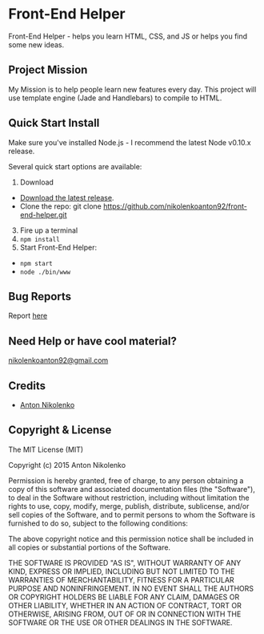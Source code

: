 # Front-End Helper
Front-End Helper - helps you learn HTML, CSS, and JS or helps you find some new ideas.

## Project Mission
My Mission is to help people learn new features every day. This project will use template engine (Jade and Handlebars) to compile to HTML.

## Quick Start Install
Make sure you've installed Node.js - I recommend the latest Node v0.10.x release.

Several quick start options are available:


1. Download
  + [Download the latest release](https://github.com/nikolenkoanton92/front-end-helper/archive/master.zip).
  + Clone the repo: git clone https://github.com/nikolenkoanton92/front-end-helper.git
3. Fire up a terminal
4. `npm install`
5. Start Front-End Helper:
  + `npm start`
  + `node ./bin/www`


## Bug Reports
Report [here](https://github.com/nikolenkoanton92/front-end-helper/issues)

## Need Help or have cool material?
[nikolenkoanton92@gmail.com](mailto:nikolenkoanton92@gmail.com)

## Credits
* [Anton Nikolenko](https://github.com/nikolenkoanton92)

## Copyright & License
The MIT License (MIT)

Copyright (c) 2015 Anton Nikolenko

Permission is hereby granted, free of charge, to any person obtaining a copy
of this software and associated documentation files (the "Software"), to deal
in the Software without restriction, including without limitation the rights
to use, copy, modify, merge, publish, distribute, sublicense, and/or sell
copies of the Software, and to permit persons to whom the Software is
furnished to do so, subject to the following conditions:

The above copyright notice and this permission notice shall be included in all
copies or substantial portions of the Software.

THE SOFTWARE IS PROVIDED "AS IS", WITHOUT WARRANTY OF ANY KIND, EXPRESS OR
IMPLIED, INCLUDING BUT NOT LIMITED TO THE WARRANTIES OF MERCHANTABILITY,
FITNESS FOR A PARTICULAR PURPOSE AND NONINFRINGEMENT. IN NO EVENT SHALL THE
AUTHORS OR COPYRIGHT HOLDERS BE LIABLE FOR ANY CLAIM, DAMAGES OR OTHER
LIABILITY, WHETHER IN AN ACTION OF CONTRACT, TORT OR OTHERWISE, ARISING FROM,
OUT OF OR IN CONNECTION WITH THE SOFTWARE OR THE USE OR OTHER DEALINGS IN THE
SOFTWARE.

